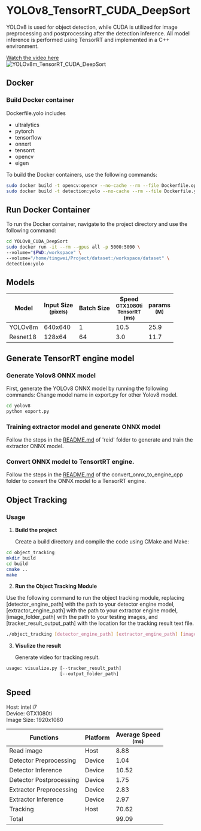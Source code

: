 # YOLOv8_TensorRT_CUDA_DeepSort

YOLOv8 is used for object detection, while CUDA is utilized for image preprocessing and postprocessing after the detection inference. All model inference is performed using TensorRT and implemented in a C++ environment.

[Watch the video here](https://youtu.be/ut4S8CK516Y)  
![YOLOv8m_TensorRT_CUDA_DeepSort](https://img.youtube.com/vi/ut4S8CK516Y/hqdefault.jpg)

## Docker
### Build Docker container
Dockerfile.yolo includes
- ultralytics
- pytorch
- tensorflow
- onnxrt
- tensorrt
- opencv
- eigen

To build the Docker containers, use the following commands:

```bash
sudo docker build -t opencv:opencv --no-cache --rm --file Dockerfile.opencv .
sudo docker build -t detection:yolo --no-cache --rm --file Dockerfile.yolo .
```

## Run Docker Container
To run the Docker container, navigate to the project directory and use the following command:

```bash
cd YOLOv8_CUDA_DeepSort
sudo docker run -it --rm --gpus all -p 5000:5000 \
--volume="$PWD:/workspace" \
--volume="/home/tingwei/Project/dataset:/workspace/dataset" \
detection:yolo
```

## Models
| Model     | Input Size<br><sup>(pixels)  | Batch Size |Speed<br><sup>GTX1080ti<br>TensorRT<br>(ms) |  params<br><sup>(M) |
| ----------| ---------------------------- | ---------- |------------------------------------------- | ------------------- |
| YOLOv8m   | 640x640                      |  1         |10.5                                        |  25.9               |
| Resnet18  | 128x64                       |  64        |3.0                                         |  11.7               |

## Generate TensorRT engine model
### Generate Yolov8 ONNX model
    
First, generate the YOLOv8 ONNX model by running the following commands:
Change model name in export.py for other Yolov8 model.

```bash
cd yolov8
python export.py
```

### Training extractor model and generate ONNX model

Follow the steps in the [README.md](reid/README.md) of 'reid' folder to generate and train the extractor ONNX model.

### Convert ONNX model to TensortRT engine.

Follow the steps in the [README.md](convert_onnx_to_engine_cpp/README.md) of the convert_onnx_to_engine_cpp folder to convert the ONNX model to a TensorRT engine.

## Object Tracking

### Usage
1. **Build the project** 

    Create a build directory and compile the code using CMake and Make:

```bash
cd object_tracking
mkdir build
cd build
cmake ..
make
```
2. **Run the Object Tracking Module**

Use the following command to run the object tracking module, replacing [detector_engine_path] with the path to your detector engine model, [extractor_engine_path] with the path to your extractor engine model, [image_folder_path] with the path to your testing images, and [tracker_result_output_path] with the location for the tracking result text file.

```bash
./object_tracking [detector_engine_path] [extractor_engine_path] [image_folder_path] [tracker_result_output_path]
```

3. **Visulize the result**

    Generate video for tracking result.

```python
usage: visualize.py [--tracker_result_path]
                    [--output_folder_path]
```

## Speed

Host: intel i7  
Device: GTX1080ti  
Image Size: 1920x1080

| Functions                | Platform | Average Speed<br><sup>(ms) |
| ------------------------ | -------- | ------------------ |
| Read image               | Host     | 8.88               |
| Detector Preprocessing   | Device   | 1.04               |
| Detector Inference       | Device   | 10.52              |
| Detector Postprocessing  | Device   | 1.75               |           
| Extractor Preprocessing  | Device   | 2.83               |
| Extractor Inference      | Device   | 2.97               |
| Tracking                 | Host     | 70.62              |
| Total                    |          | 99.09              |